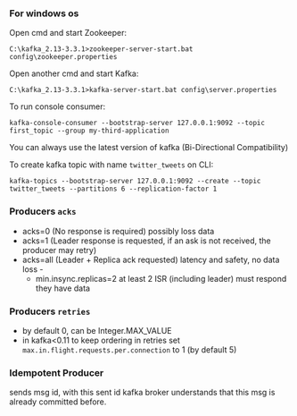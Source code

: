 ### For windows os

Open cmd and start Zookeeper:
```
C:\kafka_2.13-3.3.1>zookeeper-server-start.bat config\zookeeper.properties
```
Open another cmd and start Kafka:
```
C:\kafka_2.13-3.3.1>kafka-server-start.bat config\server.properties
```
To run console consumer:
```
kafka-console-consumer --bootstrap-server 127.0.0.1:9092 --topic first_topic --group my-third-application
```
You can always use the latest version of kafka (Bi-Directional Compatibility)

To create kafka topic with name `twitter_tweets` on CLI:
```
kafka-topics --bootstrap-server 127.0.0.1:9092 --create --topic twitter_tweets --partitions 6 --replication-factor 1
```
### Producers `acks`

- acks=0 (No response is required) possibly loss data
- acks=1 (Leader response is requested, if an ask is not received, the producer may retry)
- acks=all (Leader + Replica ack requested) latency and safety, no data loss -
    - min.insync.replicas=2 at least 2 ISR (including leader) must respond they have data

### Producers `retries`
- by default 0, can be Integer.MAX_VALUE
- in kafka<0.11 to keep ordering in retries set `max.in.flight.requests.per.connection` to 1 (by default 5)

### Idempotent Producer 
 sends msg id, with this sent id kafka broker understands that this msg is already committed before.
 